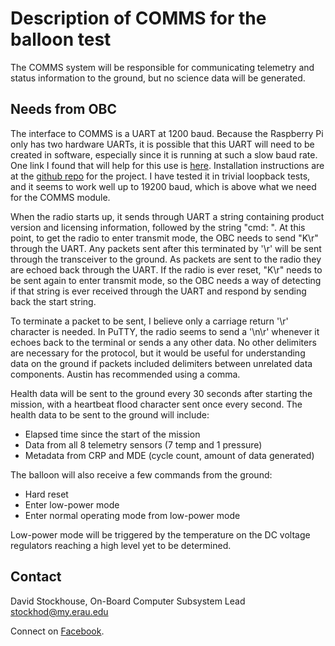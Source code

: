 # Description of COMMS for the balloon test

The COMMS system will be responsible for communicating telemetry and status
information to the ground, but no science data will be generated.

## Needs from OBC

The interface to COMMS is a UART at 1200 baud.  Because the Raspberry Pi only
has two hardware UARTs, it is possible that this UART will need to be created
in software, especially since it is running at such a slow baud rate. One link
I found that will help for this use is
[here](http://codeintherightway.blogspot.com/2017/09/soft-uart-implementation-for-raspberry.html).
Installation instructions are at the [github
repo](https://github.com/adrianomarto/soft_uart/) for the project. I have
tested it in trivial loopback tests, and it seems to work well up to 19200
baud, which is above what we need for the COMMS module.

When the radio starts up, it sends through UART a string containing product
version and licensing information, followed by the string "cmd: ". At this
point, to get the radio to enter transmit mode, the OBC needs to send "K\r"
through the UART. Any packets sent after this terminated by '\r' will be sent
through the transceiver to the ground. As packets are sent to the radio they are
echoed back through the UART. If the radio is ever reset, "K\r" needs to be sent
again to enter transmit mode, so the OBC needs a way of detecting if that string
is ever received through the UART and respond by sending back the start string.

To terminate a packet to be sent, I believe only a carriage return '\r'
character is needed. In PuTTY, the radio seems to send a '\n\r' whenever it
echoes back to the terminal or sends a any other data. No other delimiters are
necessary for the protocol, but it would be useful for understanding data on the
ground if packets included delimiters between unrelated data components. Austin
has recommended using a comma. 

Health data will be sent to the ground every 30 seconds after starting the
mission, with a heartbeat flood character sent once every second. The health
data to be sent to the ground will include:
- Elapsed time since the start of the mission
- Data from all 8 telemetry sensors (7 temp and 1 pressure)
- Metadata from CRP and MDE (cycle count, amount of data generated)

The balloon will also receive a few commands from the ground:
- Hard reset
- Enter low-power mode
- Enter normal operating mode from low-power mode

Low-power mode will be triggered by the temperature on the DC voltage regulators
reaching a high level yet to be determined.

## Contact

David Stockhouse, On-Board Computer Subsystem Lead  
[stockhod@my.erau.edu](mailto:stockhod@my.erau.edu)

Connect on [Facebook](https://www.facebook.com/eaglesaterau/).

